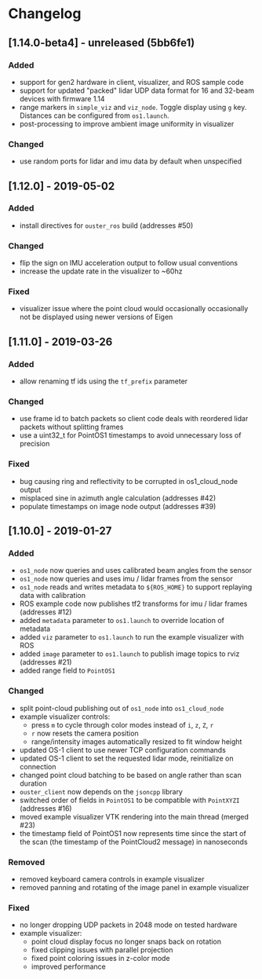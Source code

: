 # Changelog

## [1.14.0-beta4] - unreleased (5bb6fe1)
### Added
- support for gen2 hardware in client, visualizer, and ROS sample code
- support for updated "packed" lidar UDP data format for 16 and
  32-beam devices with firmware 1.14
- range markers in `simple_viz` and `viz_node`. Toggle display using
  `g` key. Distances can be configured from `os1.launch`.
- post-processing to improve ambient image uniformity in visualizer

### Changed
- use random ports for lidar and imu data by default when unspecified

## [1.12.0] - 2019-05-02
### Added
- install directives for `ouster_ros` build (addresses #50)

### Changed
- flip the sign on IMU acceleration output to follow usual conventions
- increase the update rate in the visualizer to ~60hz

### Fixed
- visualizer issue where the point cloud would occasionally occasionally not be
  displayed using newer versions of Eigen

## [1.11.0] - 2019-03-26
### Added
- allow renaming tf ids using the `tf_prefix` parameter

### Changed
- use frame id to batch packets so client code deals with reordered lidar
  packets without splitting frames
- use a uint32_t for PointOS1 timestamps to avoid unnecessary loss of precision

### Fixed
- bug causing ring and reflectivity to be corrupted in os1_cloud_node output
- misplaced sine in azimuth angle calculation (addresses #42)
- populate timestamps on image node output (addresses #39)

## [1.10.0] - 2019-01-27
### Added
- `os1_node` now queries and uses calibrated beam angles from the sensor
- `os1_node` now queries and uses imu / lidar frames from the sensor
- `os1_node` reads and writes metadata to `${ROS_HOME}` to support replaying
  data with calibration
- ROS example code now publishes tf2 transforms for imu / lidar frames
  (addresses #12)
- added `metadata` parameter to `os1.launch` to override location of metadata
- added `viz` parameter to `os1.launch` to run the example visualizer with ROS
- added `image` parameter to `os1.launch` to publish image topics to rviz
  (addresses #21)
- added range field to `PointOS1`

### Changed
- split point-cloud publishing out of `os1_node` into `os1_cloud_node`
- example visualizer controls:
    + press `m` to cycle through color modes instead of `i`, `z`, `Z`, `r`
    + `r` now resets the camera position
    + range/intensity images automatically resized to fit window height
- updated OS-1 client to use newer TCP configuration commands
- updated OS-1 client to set the requested lidar mode, reinitialize on connection
- changed point cloud batching to be based on angle rather than scan duration
- `ouster_client` now depends on the `jsoncpp` library
- switched order of fields in `PointOS1` to be compatible with `PointXYZI`
  (addresses #16)
- moved example visualizer VTK rendering into the main thread (merged #23)
- the timestamp field of PointOS1 now represents time since the start of the
  scan (the timestamp of the PointCloud2 message) in nanoseconds

### Removed
- removed keyboard camera controls in example visualizer
- removed panning and rotating of the image panel in example visualizer

### Fixed
- no longer dropping UDP packets in 2048 mode on tested hardware
- example visualizer:
    + point cloud display focus no longer snaps back on rotation
    + fixed clipping issues with parallel projection
    + fixed point coloring issues in z-color mode
    + improved performance
